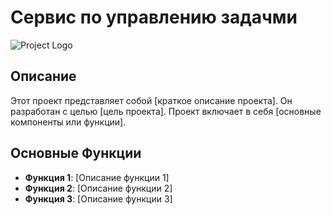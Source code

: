 # Сервис по управлению задачми

![Project Logo]([https://via.placeholder.com/150](https://synergy.ru/assets/upload/news/academy/up0.jpg))

## Описание

Этот проект представляет собой [краткое описание проекта]. Он разработан с целью [цель проекта]. Проект включает в себя [основные компоненты или функции].

## Основные Функции

- **Функция 1**: [Описание функции 1]
- **Функция 2**: [Описание функции 2]
- **Функция 3**: [Описание функции 3]
